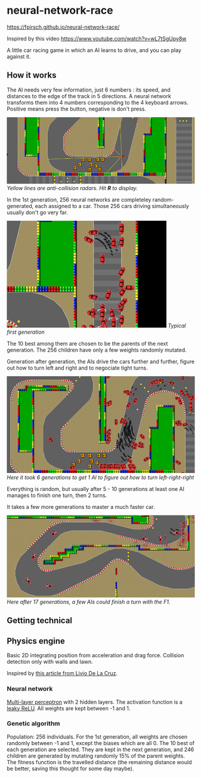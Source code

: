 # neural-network-race

https://fpirsch.github.io/neural-network-race/

Inspired by this video https://www.youtube.com/watch?v=wL7tSgUpy8w

A little car racing game in which an AI learns to drive, and you can play against it.

## How it works

The AI needs very few information, just 6 numbers : its speed, and distances to the edge of the track in 5 directions. A neural network transforms them into 4 numbers corresponding to the 4 keyboard arrows. Positive means press the button, negative is don't press.

![obstacle radar](docs/radar.png)
*Yellow lines are anti-collision radars. Hit **R** to display.*

In the 1st generation, 256 neural networks are completeley random-generated, each assigned to a car. Those 256 cars driving simultaneously usually don't go very far.

![first generation](docs/first-gen.png)
*Typical first generation*

The 10 best among them are chosen to be the parents of the next generation. The 256 children have only a few weights randomly mutated.

Generation after generation, the AIs drive the cars further and further, figure out how to turn left and right and to negociate tight turns.

![sixth gen](docs/sixth-gen.png)
*Here it took 6 generations to get 1 AI to figure out how to turn left-right-right*

Everything is random, but usually after 5 - 10 generations at least one AI manages to finish one turn, then 2 turns.

It takes a few more generations to master a much faster car.

![generation 17 F1](docs/gen-17-f1.png)
*Here after 17 generations, a few AIs could finish a turn with the F1.*

## Getting technical

## Physics engine

Basic 2D integrating position from acceleration and drag force. Collision detection only with walls and lawn.

Inspired by [this article from Livio De La Cruz](https://superheroesinracecars.com/2016/08/11/implementing-racing-games-an-intro-to-different-approaches-and-their-game-design-trade-offs/).

### Neural network

[Multi-layer perceptron](https://en.wikipedia.org/wiki/Multilayer_perceptron) with 2 hidden layers. The activation function is a [leaky ReLU](https://en.wikipedia.org/wiki/Rectifier_(neural_networks)#Leaky_ReLU).
All weights are kept between -1 and 1.

### Genetic algorithm

Population: 256 individuals. For the 1st generation, all weights are chosen randomly between -1 and 1, except the biases which are all 0. 
The 10 best of each generation are selected. They are kept in the next generation, and 246 children are generated by mutating randomly 15% of the parent weights.
The fitness function is the travelled distance (the remaining distance would be better, saving this thought for some day maybe).
